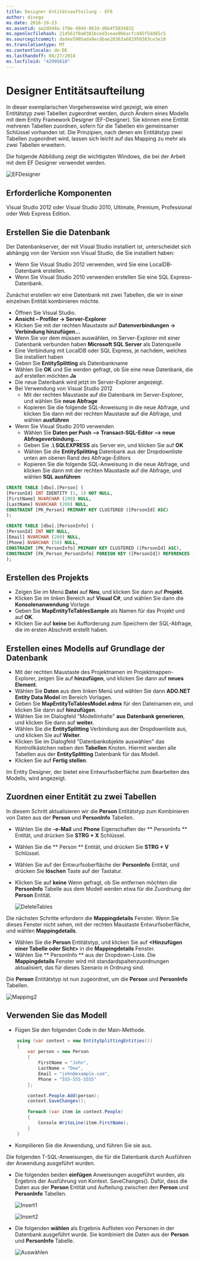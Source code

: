 ```yaml
---
title: Designer Entitätsaufteilung - EF6
author: divega
ms.date: 2016-10-23
ms.assetid: aa2dd48a-1f0e-49dd-863d-d6b4f5834832
ms.openlocfilehash: 214561f0a0381bced3ceae0b6acfcd45f5dd65c5
ms.sourcegitcommit: dadee5905ada9ecdbae28363a682950383ce3e10
ms.translationtype: MT
ms.contentlocale: de-DE
ms.lasthandoff: 08/27/2018
ms.locfileid: "42995618"
---
```

# <a name="designer-entity-splitting"></a>Designer Entitätsaufteilung
In dieser exemplarischen Vorgehensweise wird gezeigt, wie einen Entitätstyp zwei Tabellen zugeordnet werden, durch Ändern eines Modells mit dem Entity Framework Designer (EF-Designer). Sie können eine Entität mehreren Tabellen zuordnen, sofern für die Tabellen ein gemeinsamer Schlüssel vorhanden ist. Die Prinzipien, nach denen ein Entitätstyp zwei Tabellen zugeordnet wird, lassen sich leicht auf das Mapping zu mehr als zwei Tabellen erweitern.

Die folgende Abbildung zeigt die wichtigsten Windows, die bei der Arbeit mit dem EF Designer verwendet werden.

![EFDesigner](~/ef6/media/efdesigner.png)

## <a name="prerequisites"></a>Erforderliche Komponenten

Visual Studio 2012 oder Visual Studio 2010, Ultimate, Premium, Professional oder Web Express Edition.

## <a name="create-the-database"></a>Erstellen Sie die Datenbank

Der Datenbankserver, der mit Visual Studio installiert ist, unterscheidet sich abhängig von der Version von Visual Studio, die Sie installiert haben:

-   Wenn Sie Visual Studio 2012 verwenden, wird Sie eine LocalDB-Datenbank erstellen.
-   Wenn Sie Visual Studio 2010 verwenden erstellen Sie eine SQL Express-Datenbank.

Zunächst erstellen wir eine Datenbank mit zwei Tabellen, die wir in einer einzelnen Entität kombinieren möchte.

-   Öffnen Sie Visual Studio.
-   **Ansicht – Profiler -&gt; Server-Explorer**
-   Klicken Sie mit der rechten Maustaste auf **Datenverbindungen -&gt; Verbindung hinzufügen...**
-   Wenn Sie vor dem müssen auswählen, im Server-Explorer mit einer Datenbank verbunden haben **Microsoft SQL Server** als Datenquelle
-   Eine Verbindung mit LocalDB oder SQL Express, je nachdem, welches Sie installiert haben
-   Geben Sie **EntitySplitting** als Datenbankname
-   Wählen Sie **OK** und Sie werden gefragt, ob Sie eine neue Datenbank, die auf erstellen möchten **Ja**
-   Die neue Datenbank wird jetzt im Server-Explorer angezeigt.
-   Bei Verwendung von Visual Studio 2012
    -   Mit der rechten Maustaste auf die Datenbank im Server-Explorer, und wählen Sie **neue Abfrage**
    -   Kopieren Sie die folgende SQL-Anweisung in die neue Abfrage, und klicken Sie dann mit der rechten Maustaste auf die Abfrage, und wählen **ausführen**
-   Wenn Sie Visual Studio 2010 verwenden
    -   Wählen Sie **Daten per Push –&gt; Transact-SQL-Editor –&gt; neue Abfrageverbindung...**
    -   Geben Sie **.\\ SQLEXPRESS** als Server ein, und klicken Sie auf **OK**
    -   Wählen Sie die **EntitySplitting** Datenbank aus der Dropdownliste unten am oberen Rand des Abfrage-Editors
    -   Kopieren Sie die folgende SQL-Anweisung in die neue Abfrage, und klicken Sie dann mit der rechten Maustaste auf die Abfrage, und wählen **SQL ausführen**

``` SQL
CREATE TABLE [dbo].[Person] (
[PersonId] INT IDENTITY (1, 1) NOT NULL,
[FirstName] NVARCHAR (200) NULL,
[LastName] NVARCHAR (200) NULL,
CONSTRAINT [PK_Person] PRIMARY KEY CLUSTERED ([PersonId] ASC)
);

CREATE TABLE [dbo].[PersonInfo] (
[PersonId] INT NOT NULL,
[Email] NVARCHAR (200) NULL,
[Phone] NVARCHAR (50) NULL,
CONSTRAINT [PK_PersonInfo] PRIMARY KEY CLUSTERED ([PersonId] ASC),
CONSTRAINT [FK_Person_PersonInfo] FOREIGN KEY ([PersonId]) REFERENCES [dbo].[Person] ([PersonId]) ON DELETE CASCADE
);
```

## <a name="create-the-project"></a>Erstellen des Projekts

-   Zeigen Sie im Menü **Datei** auf **Neu**, und klicken Sie dann auf **Projekt**.
-   Klicken Sie im linken Bereich auf **Visual C\#**, und wählen Sie dann die **Konsolenanwendung** Vorlage.
-   Geben Sie **MapEntityToTablesSample** als Namen für das Projekt und auf **OK**.
-   Klicken Sie auf **keine** bei Aufforderung zum Speichern der SQL-Abfrage, die im ersten Abschnitt erstellt haben.

## <a name="create-a-model-based-on-the-database"></a>Erstellen eines Modells auf Grundlage der Datenbank

-   Mit der rechten Maustaste des Projektnamen im Projektmappen-Explorer, zeigen Sie auf **hinzufügen**, und klicken Sie dann auf **neues Element**.
-   Wählen Sie **Daten** aus dem linken Menü und wählen Sie dann **ADO.NET Entity Data Model** im Bereich Vorlagen.
-   Geben Sie **MapEntityToTablesModel.edmx** für den Dateinamen ein, und klicken Sie dann auf **hinzufügen**.
-   Wählen Sie im Dialogfeld "Modellinhalte" **aus Datenbank generieren**, und klicken Sie dann auf **weiter.**
-   Wählen Sie die **EntitySplitting** Verbindung aus der Dropdownliste aus, und klicken Sie auf **Weiter**.
-   Klicken Sie im Dialogfeld "Datenbankobjekte auswählen" das Kontrollkästchen neben den **Tabellen** Knoten.
    Hiermit werden alle Tabellen aus der **EntitySplitting** Datenbank für das Modell.
-   Klicken Sie auf **Fertig stellen**.

Im Entity Designer, der bietet eine Entwurfsoberfläche zum Bearbeiten des Modells, wird angezeigt.

## <a name="map-an-entity-to-two-tables"></a>Zuordnen einer Entität zu zwei Tabellen

In diesem Schritt aktualisieren wir die **Person** Entitätstyp zum Kombinieren von Daten aus der **Person** und **PersonInfo** Tabellen.

-   Wählen Sie die **-e-Mail** und **Phone** Eigenschaften der ** PersonInfo ** Entität, und drücken Sie **STRG + X** Schlüssel.
-   Wählen Sie die ** Person ** Entität, und drücken Sie **STRG + V** Schlüssel.
-   Wählen Sie auf der Entwurfsoberfläche der **PersonInfo** Entität, und drücken Sie **löschen** Taste auf der Tastatur.
-   Klicken Sie auf **keine** Wenn gefragt, ob Sie entfernen möchten die **PersonInfo** Tabelle aus dem Modell werden etwa für die Zuordnung der **Person** Entität.

    ![DeleteTables](~/ef6/media/deletetables.png)

Die nächsten Schritte erfordern die **Mappingdetails** Fenster. Wenn Sie dieses Fenster nicht sehen, mit der rechten Maustaste Entwurfsoberfläche, und wählen **Mappingdetails**.

-   Wählen Sie die **Person** Entitätstyp, und klicken Sie auf **&lt;Hinzufügen einer Tabelle oder Sicht&gt;** in die **Mappingdetails** Fenster.
-   Wählen Sie ** PersonInfo ** aus der Dropdown-Liste.
    Die **Mappingdetails** Fenster wird mit standardspaltenzuordnungen aktualisiert, das für dieses Szenario in Ordnung sind.

Die **Person** Entitätstyp ist nun zugeordnet, um die **Person** und **PersonInfo** Tabellen.

![Mapping2](~/ef6/media/mapping2.png)

## <a name="use-the-model"></a>Verwenden Sie das Modell

-   Fügen Sie den folgenden Code in der Main-Methode.

``` csharp
    using (var context = new EntitySplittingEntities())
    {
        var person = new Person
        {
            FirstName = "John",
            LastName = "Doe",
            Email = "john@example.com",
            Phone = "555-555-5555"
        };

        context.People.Add(person);
        context.SaveChanges();

        foreach (var item in context.People)
        {
            Console.WriteLine(item.FirstName);
        }
    }
```

-   Kompilieren Sie die Anwendung, und führen Sie sie aus.

Die folgenden T-SQL-Anweisungen, die für die Datenbank durch Ausführen der Anwendung ausgeführt wurden. 

-   Die folgenden beiden **einfügen** Anweisungen ausgeführt wurden, als Ergebnis der Ausführung von Kontext. SaveChanges(). Dafür, dass die Daten aus der **Person** Entität und Aufteilung zwischen den **Person** und **PersonInfo** Tabellen.

    ![Insert1](~/ef6/media/insert1.png)

    ![Insert2](~/ef6/media/insert2.png)
-   Die folgenden **wählen** als Ergebnis Auflisten von Personen in der Datenbank ausgeführt wurde. Sie kombiniert die Daten aus der **Person** und **PersonInfo** Tabelle.

    ![Auswählen](~/ef6/media/select.png)
